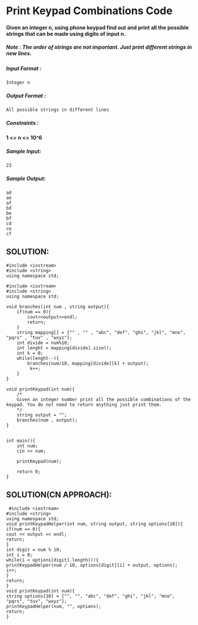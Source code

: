 # Print Keypad Combinations Code


#### Given an integer n, using phone keypad find out and print all the possible strings that can be made using digits of input n.

##### Note : The order of strings are not important. Just print different strings in new lines.

##### Input Format :

```
Integer n

```

##### Output Format :

```
All possible strings in different lines

```

##### Constraints :

#### 1 <= n <= 10^6

##### Sample Input:

```
23

```

##### Sample Output:

```
ad
ae
af
bd
be
bf
cd
ce
cf
```

## SOLUTION:

    #include <iostream>
    #include <string>
    using namespace std;
    
    #include <iostream>
    #include <string>
    using namespace std;
    
    void branches(int num , string output){
        if(num == 0){
            cout<<output<<endl;
            return;
        }
        string mapping[] = {"" , "" , "abc", "def", "ghi", "jkl", "mno", "pqrs" , "tuv" , "wxyz"};
        int divide = num%10;
        int lenght = mapping[divide].size();
        int k = 0;
        while(lenght--){
            branches(num/10, mapping[divide][k] + output);
             k++;
        }
    }
    
    void printKeypad(int num){
        /*
        Given an integer number print all the possible combinations of the keypad. You do not need to return anything just print them.
        */  
        string output = "";
        branches(num , output);  
    } 
    
    
    int main(){
        int num;
        cin >> num;
    
        printKeypad(num);
    
        return 0;
    }

 ## SOLUTION(CN APPROACH):

     #include <iostream>
    #include <string>
    using namespace std;
    void printKeypadHelper(int num, string output, string options[10]){
    if(num == 0){
    cout << output << endl;
    return;
    }
    int digit = num % 10;
    int i = 0;
    while(i < options[digit].length()){
    printKeypadHelper(num / 10, options[digit][i] + output, options);
    i++;
    }
    return;
    }
    void printKeypad(int num){
    string options[10] = {"", "", "abc", "def", "ghi", "jkl", "mno", "pqrs", "tuv", "wxyz"};
    printKeypadHelper(num, "", options);
    return;
    }
